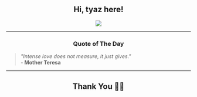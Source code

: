 <h2 align="center"> Hi, tyaz here!</h2>

<p align="center">
<a href="https://github.com/tyazx" alt="github streak"><img src="https://dvst-streak.herokuapp.com/?user=tyazx&theme=tokyonight&fire=DD472C"></a>
</p>

<hr>
<h3 align="center">Quote of The Day</h3>
<p align="center">
<blockquote>
<i>"Intense love does not measure, it just gives."</i>
<br>
<b>- Mother Teresa</b>
</blockquote>
</p>


<hr>
<h2 align="center">Thank You 🙏🏼</h2>
